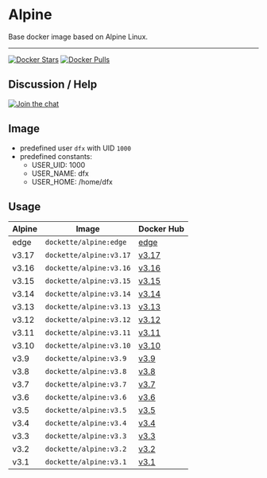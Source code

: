 # Alpine

Base docker image based on Alpine Linux.

-----

[![Docker Stars](https://img.shields.io/docker/stars/dockette/alpine.svg?style=flat)](https://hub.docker.com/r/dockette/alpine/)
[![Docker Pulls](https://img.shields.io/docker/pulls/dockette/alpine.svg?style=flat)](https://hub.docker.com/r/dockette/alpine/)

## Discussion / Help

[![Join the chat](https://img.shields.io/gitter/room/dockette/dockette.svg?style=flat-square)](https://gitter.im/contributte/contributte?utm_source=badge&utm_medium=badge&utm_campaign=pr-badge&utm_content=badge)

## Image

- predefined user `dfx` with UID `1000`
- predefined constants:
    - USER_UID: 1000
    - USER_NAME: dfx
    - USER_HOME: /home/dfx

## Usage

| Alpine | Image                   | Docker Hub |
|--------|-------------------------|------------|
| edge   | `dockette/alpine:edge`  | [edge](https://hub.docker.com/r/dockette/alpine)  |
| v3.17  | `dockette/alpine:v3.17` | [v3.17](https://hub.docker.com/r/dockette/alpine) |
| v3.16  | `dockette/alpine:v3.16` | [v3.16](https://hub.docker.com/r/dockette/alpine) |
| v3.15  | `dockette/alpine:v3.15` | [v3.15](https://hub.docker.com/r/dockette/alpine) |
| v3.14  | `dockette/alpine:v3.14` | [v3.14](https://hub.docker.com/r/dockette/alpine) |
| v3.13  | `dockette/alpine:v3.13` | [v3.13](https://hub.docker.com/r/dockette/alpine) |
| v3.12  | `dockette/alpine:v3.12` | [v3.12](https://hub.docker.com/r/dockette/alpine) |
| v3.11  | `dockette/alpine:v3.11` | [v3.11](https://hub.docker.com/r/dockette/alpine) |
| v3.10  | `dockette/alpine:v3.10` | [v3.10](https://hub.docker.com/r/dockette/alpine) |
| v3.9   | `dockette/alpine:v3.9`  | [v3.9](https://hub.docker.com/r/dockette/alpine)  |
| v3.8   | `dockette/alpine:v3.8`  | [v3.8](https://hub.docker.com/r/dockette/alpine)  |
| v3.7   | `dockette/alpine:v3.7`  | [v3.7](https://hub.docker.com/r/dockette/alpine)  |
| v3.6   | `dockette/alpine:v3.6`  | [v3.6](https://hub.docker.com/r/dockette/alpine)  |
| v3.5   | `dockette/alpine:v3.5`  | [v3.5](https://hub.docker.com/r/dockette/alpine)  |
| v3.4   | `dockette/alpine:v3.4`  | [v3.4](https://hub.docker.com/r/dockette/alpine)  |
| v3.3   | `dockette/alpine:v3.3`  | [v3.3](https://hub.docker.com/r/dockette/alpine)  |
| v3.2   | `dockette/alpine:v3.2`  | [v3.2](https://hub.docker.com/r/dockette/alpine)  |
| v3.1   | `dockette/alpine:v3.1`  | [v3.1](https://hub.docker.com/r/dockette/alpine)  |
